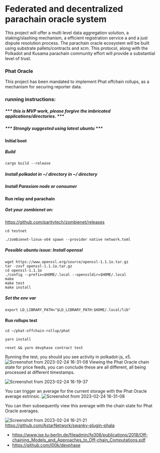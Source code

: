 
# Federated and decentralized parachain oracle system

This project will offer a multi level data aggregation solution, 
a staking/slashing mechanism, a efficient registration service a
and a just dispute resolution process.
The parachain oracle ecosystem will be built using substrate 
pallets/contracts and xcm.
This protocol, along with the Polkadot and Kusama parachain 
community effort will provide a substantial level of trust.



### Phat Oracle


This project has been mandated to implement Phat offchain rollups,
as a mechanism for securing reporter data.


### running instructions:
##### *** this is MVP work, please forgive the imbricated applications/directories. ***
##### *** Strongly suggested using latest ubuntu ***
#### Initial boot
##### Build 
```
cargo build --release
```
##### Install polkadot in ~/ directory in ~/ directory
##### Install Paraxiom node or consumer
#### Run relay and parachain 
##### Get your zombienet on:
https://github.com/paritytech/zombienet/releases

```
cd testnet

./zombienet-linux-x64 spawn --provider native network.toml

```
##### Possible ubuntu issue: Install openssl
```
wget https://www.openssl.org/source/openssl-1.1.1o.tar.gz
tar -zxvf openssl-1.1.1o.tar.gz
cd openssl-1.1.1o
./config --prefix=$HOME/.local --openssldir=$HOME/.local
make
make test
make install
```
##### Set the env var
```
export LD_LIBRARY_PATH="$LD_LIBRARY_PATH:$HOME/.local/lib"
```

#### Run rollups test
```
cd ~/phat-offchain-rollup/phat

yarn install

reset && yarn devphase contract test
```
Running the test, you should you see activity in polkadot-js, x5.
![Screenshot from 2023-02-24 16-31-08](https://user-images.githubusercontent.com/6019499/221297194-90f63e18-7785-4710-8037-b4e9c457c268.png)
Viewing the Phat Oracle chain state for price feeds, you can conclude these are all different,
all being processed at different timestamps.


![Screenshot from 2023-02-24 16-19-37](https://user-images.githubusercontent.com/6019499/221298235-c23ad6f6-8046-4311-a810-8873cb300287.png)

You can trigger an average for the current storage with the Phat Oracle average extrinsic.
![Screenshot from 2023-02-24 16-31-08](https://user-images.githubusercontent.com/6019499/221298614-eafe73b7-779a-4c45-8614-de22a88ba84e.png)

You can then subsequently view this average with the chain state for Phat Oracle averages. 

![Screenshot from 2023-02-24 16-21-21](https://user-images.githubusercontent.com/6019499/221296456-5ad4be2b-0898-4881-81a1-14688065ec59.png)
 https://github.com/AstarNetwork/swanky-plugin-phala
* https://www.ise.tu-berlin.de/fileadmin/fg308/publications/2018/Off-chaining_Models_and_Approaches_to_Off-chain_Computations.pdf
* https://github.com/l00k/devphase





